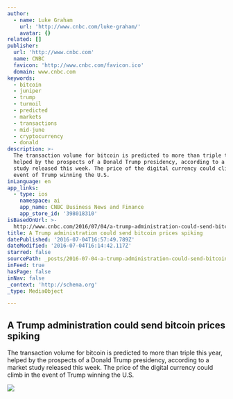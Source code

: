 ```yaml
---
author:
  - name: Luke Graham
    url: 'http://www.cnbc.com/luke-graham/'
    avatar: {}
related: []
publisher:
  url: 'http://www.cnbc.com'
  name: CNBC
  favicon: 'http://www.cnbc.com/favicon.ico'
  domain: www.cnbc.com
keywords:
  - bitcoin
  - juniper
  - trump
  - turmoil
  - predicted
  - markets
  - transactions
  - mid-june
  - cryptocurrency
  - donald
description: >-
  The transaction volume for bitcoin is predicted to more than triple this year,
  helped by the prospects of a Donald Trump presidency, according to a market
  study released this week. The price of the digital currency could climb in the
  event of Trump winning the U.S.
inLanguage: en
app_links:
  - type: ios
    namespace: ai
    app_name: CNBC Business News and Finance
    app_store_id: '398018310'
isBasedOnUrl: >-
  http://www.cnbc.com/2016/07/04/a-trump-administration-could-send-bitcoin-prices-spiking.html
title: A Trump administration could send bitcoin prices spiking
datePublished: '2016-07-04T16:57:49.789Z'
dateModified: '2016-07-04T16:14:42.117Z'
starred: false
sourcePath: _posts/2016-07-04-a-trump-administration-could-send-bitcoin-prices-spiking.md
inFeed: true
hasPage: false
inNav: false
_context: 'http://schema.org'
_type: MediaObject

---
```

<article style=""><h1>A Trump administration could send bitcoin prices spiking</h1><p>The transaction volume for bitcoin is predicted to more than triple this year, helped by the prospects of a Donald Trump presidency, according to a market study released this week. The price of the digital currency could climb in the event of Trump winning the U.S.</p><img src="http://fm.cnbc.com/applications/cnbc.com/resources/img/editorial/2015/06/03/102730336-RTX1EWQK.1910x1000.jpg" /></article>